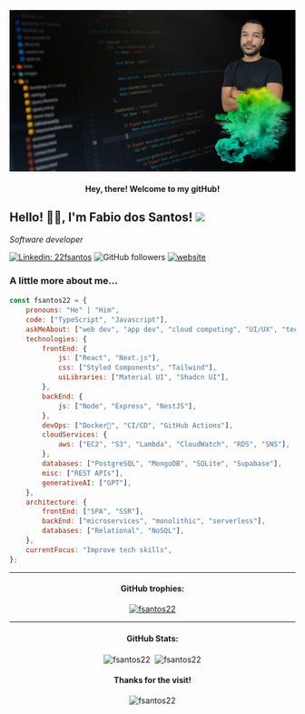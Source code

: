 
![Header](header.png "Header")

<h4 align="center">Hey, there! Welcome to my gitHub!</h4>

<h2>Hello! 🙏🏻, I'm Fabio dos Santos! <img src="https://media.giphy.com/media/12oufCB0MyZ1Go/giphy.gif" width="50"></h2>
<p><em>Software developer</em></p>

[![Linkedin: 22fsantos](https://img.shields.io/badge/-22fsantos-blue?style=flat-square&logo=Linkedin&logoColor=white&link=https://www.linkedin.com/in/22fsantos/)](https://www.linkedin.com/in/22fsantos/)
![GitHub followers](https://img.shields.io/github/followers/fsantos22?label=Follow&style=social)
[![website](https://img.shields.io/badge/Website-46a2f1.svg?&style=flat-square&logo=Google-Chrome&logoColor=white&link=https://anmolsingh.me/)](https://portifolio-sigma-bice.vercel.app/)

### A little more about me...  

```javascript
const fsantos22 = {
    pronouns: "He" | "Him",
    code: ["TypeScript", "Javascript"],
    askMeAbout: ["web dev", "app dev", "cloud computing", "UI/UX", "tech trends"],
    technologies: {
        frontEnd: {
            js: ["React", "Next.js"],
            css: ["Styled Components", "Tailwind"],
            uiLibraries: ["Material UI", "Shadcn UI"],
        },
        backEnd: {
            js: ["Node", "Express", "NestJS"],
        },
        devOps: ["Docker🐳", "CI/CD", "GitHub Actions"],
        cloudServices: {
            aws: ["EC2", "S3", "Lambda", "CloudWatch", "RDS", "SNS"],
        },
        databases: ["PostgreSQL", "MongoDB", "SQLite", "Supabase"],
        misc: ["REST APIs"],
        generativeAI: ["GPT"],
    },
    architecture: {
        frontEnd: ["SPA", "SSR"],
        backEnd: ["microservices", "monolithic", "serverless"],
        databases: ["Relational", "NoSQL"],
    },
    currentFocus: "Improve tech skills",
};
```

*** 
<h4 align="center">GitHub trophies:</h4>

<p align="center"> <a href="https://github.com/ryo-ma/github-profile-trophy"><img src="https://github-profile-trophy.vercel.app/?username=fsantos22&margin-w=15&margin-h=15&row=2&column=3" alt="fsantos22" /></a> </p>

***
<h4 align="center">GitHub Stats:</h4>

<p align="center"><img align="center" src="https://github-readme-stats.vercel.app/api/top-langs?username=fsantos22&show_icons=true&locale=en&layout=compact&count_private=true" alt="fsantos22" />&nbsp;
<img align="center" src="https://github-readme-stats.vercel.app/api?username=fsantos22&show_icons=true&locale=en&count_private=true" alt="fsantos22" /></p>

<h4 align="center">Thanks for the visit!</h4>

<p align="center"> <img src="https://komarev.com/ghpvc/?username=fsantos22&label=Profile%20views&color=0e75b6&style=plastic" alt="fsantos22" /> </p>

